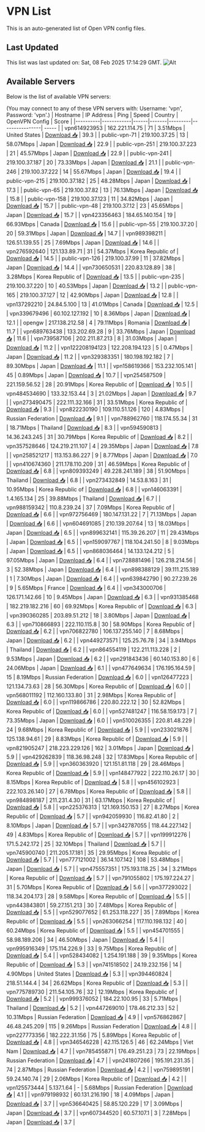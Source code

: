# VPN List

This is an auto-generated list of Open VPN config files.

## Last Updated

This list was last updated on: Sat, 08 Feb 2025 17:14:29 GMT.
![Alt](https://repobeats.axiom.co/api/embed/186b98318ef1479477931607c1ad7d823f12451f.svg "Repobeats analytics image")

## Available Servers

Below is the list of available VPN servers:

(You may connect to any of these VPN servers with: Username: 'vpn', Password: 'vpn'.)
| Hostname | IP Address | Ping | Speed | Country | OpenVPN Config | Score |
|----------|------------|------|-------|---------|----------------| ----- |
| vpn614923953 | 162.221.114.75 | 71 | 3.51Mbps | United States | [Download 📥](./configs/server_0_US.ovpn) | 39.3 |
| public-vpn-71 | 219.100.37.25 | 13 | 58.07Mbps | Japan | [Download 📥](./configs/server_1_JP.ovpn) | 22.9 |
| public-vpn-251 | 219.100.37.223 | 21 | 45.57Mbps | Japan | [Download 📥](./configs/server_2_JP.ovpn) | 22.9 |
| public-vpn-241 | 219.100.37.187 | 20 | 73.33Mbps | Japan | [Download 📥](./configs/server_3_JP.ovpn) | 21.1 |
| public-vpn-246 | 219.100.37.222 | 14 | 55.67Mbps | Japan | [Download 📥](./configs/server_4_JP.ovpn) | 19.4 |
| public-vpn-215 | 219.100.37.182 | 25 | 48.28Mbps | Japan | [Download 📥](./configs/server_5_JP.ovpn) | 17.3 |
| public-vpn-65 | 219.100.37.82 | 13 | 76.13Mbps | Japan | [Download 📥](./configs/server_6_JP.ovpn) | 15.8 |
| public-vpn-158 | 219.100.37.123 | 11 | 34.82Mbps | Japan | [Download 📥](./configs/server_7_JP.ovpn) | 15.7 |
| public-vpn-48 | 219.100.37.12 | 23 | 45.65Mbps | Japan | [Download 📥](./configs/server_8_JP.ovpn) | 15.7 |
| vpn423356463 | 184.65.140.154 | 19 | 66.93Mbps | Canada | [Download 📥](./configs/server_9_CA.ovpn) | 15.6 |
| public-vpn-55 | 219.100.37.20 | 20 | 59.31Mbps | Japan | [Download 📥](./configs/server_10_JP.ovpn) | 14.7 |
| vpn989398211 | 126.51.139.55 | 25 | 7.69Mbps | Japan | [Download 📥](./configs/server_11_JP.ovpn) | 14.6 |
| vpn276592640 | 121.133.89.71 | 31 | 54.37Mbps | Korea Republic of | [Download 📥](./configs/server_12_KR.ovpn) | 14.5 |
| public-vpn-126 | 219.100.37.99 | 11 | 37.82Mbps | Japan | [Download 📥](./configs/server_13_JP.ovpn) | 14.4 |
| vpn730650531 | 220.83.128.89 | 38 | 3.28Mbps | Korea Republic of | [Download 📥](./configs/server_14_KR.ovpn) | 13.5 |
| public-vpn-235 | 219.100.37.220 | 10 | 40.53Mbps | Japan | [Download 📥](./configs/server_15_JP.ovpn) | 13.2 |
| public-vpn-165 | 219.100.37.127 | 12 | 42.90Mbps | Japan | [Download 📥](./configs/server_16_JP.ovpn) | 12.8 |
| vpn137292210 | 24.84.5.100 | 13 | 41.01Mbps | Canada | [Download 📥](./configs/server_17_CA.ovpn) | 12.5 |
| vpn339679496 | 60.102.127.192 | 10 | 8.36Mbps | Japan | [Download 📥](./configs/server_18_JP.ovpn) | 12.1 |
| opengw | 217.138.212.58 | 4 | 79.11Mbps | Romania | [Download 📥](./configs/server_19_RO.ovpn) | 11.7 |
| vpn689763438 | 133.202.69.28 | 9 | 33.76Mbps | Japan | [Download 📥](./configs/server_20_JP.ovpn) | 11.6 |
| vpn739587106 | 202.211.87.213 | 8 | 31.03Mbps | Japan | [Download 📥](./configs/server_21_JP.ovpn) | 11.2 |
| vpn122208194123 | 122.208.194.123 | 5 | 0.47Mbps | Japan | [Download 📥](./configs/server_22_JP.ovpn) | 11.2 |
| vpn329383351 | 180.198.192.182 | 7 | 89.30Mbps | Japan | [Download 📥](./configs/server_23_JP.ovpn) | 11.1 |
| vpn158619366 | 153.232.105.141 | 45 | 0.89Mbps | Japan | [Download 📥](./configs/server_24_JP.ovpn) | 10.7 |
| vpn254587509 | 221.159.56.52 | 28 | 20.91Mbps | Korea Republic of | [Download 📥](./configs/server_25_KR.ovpn) | 10.5 |
| vpn484534690 | 133.32.153.44 | 3 | 21.02Mbps | Japan | [Download 📥](./configs/server_26_JP.ovpn) | 9.7 |
| vpn273490475 | 222.111.32.166 | 31 | 33.51Mbps | Korea Republic of | [Download 📥](./configs/server_27_KR.ovpn) | 9.3 |
| vpn822230190 | 109.110.51.126 | 120 | 4.83Mbps | Russian Federation | [Download 📥](./configs/server_28_RU.ovpn) | 9.1 |
| vpn788962760 | 118.174.55.34 | 31 | 18.71Mbps | Thailand | [Download 📥](./configs/server_29_TH.ovpn) | 8.3 |
| vpn594590813 | 14.36.243.245 | 31 | 30.79Mbps | Korea Republic of | [Download 📥](./configs/server_30_KR.ovpn) | 8.2 |
| vpn357528646 | 124.219.211.107 | 4 | 29.35Mbps | Japan | [Download 📥](./configs/server_31_JP.ovpn) | 7.8 |
| vpn258521217 | 113.153.86.227 | 9 | 8.77Mbps | Japan | [Download 📥](./configs/server_32_JP.ovpn) | 7.0 |
| vpn410674360 | 211.178.110.209 | 31 | 46.59Mbps | Korea Republic of | [Download 📥](./configs/server_33_KR.ovpn) | 6.8 |
| vpn809393249 | 49.228.241.189 | 38 | 51.90Mbps | Thailand | [Download 📥](./configs/server_34_TH.ovpn) | 6.8 |
| vpn273432849 | 14.53.8.163 | 31 | 10.95Mbps | Korea Republic of | [Download 📥](./configs/server_35_KR.ovpn) | 6.8 |
| vpn146063391 | 1.4.165.134 | 25 | 39.88Mbps | Thailand | [Download 📥](./configs/server_36_TH.ovpn) | 6.7 |
| vpn988159342 | 110.8.239.24 | 37 | 7.09Mbps | Korea Republic of | [Download 📥](./configs/server_37_KR.ovpn) | 6.6 |
| vpn972756469 | 180.147.131.22 | 7 | 71.13Mbps | Japan | [Download 📥](./configs/server_38_JP.ovpn) | 6.6 |
| vpn604691085 | 210.139.207.64 | 13 | 18.03Mbps | Japan | [Download 📥](./configs/server_39_JP.ovpn) | 6.5 |
| vpn899632141 | 115.39.26.207 | 11 | 29.43Mbps | Japan | [Download 📥](./configs/server_40_JP.ovpn) | 6.5 |
| vpn159097767 | 118.104.241.50 | 8 | 9.03Mbps | Japan | [Download 📥](./configs/server_41_JP.ovpn) | 6.5 |
| vpn868036464 | 14.133.124.212 | 5 | 97.05Mbps | Japan | [Download 📥](./configs/server_42_JP.ovpn) | 6.4 |
| vpn728881496 | 126.218.214.56 | 3 | 52.38Mbps | Japan | [Download 📥](./configs/server_43_JP.ovpn) | 6.4 |
| vpn898388129 | 39.111.215.189 | 1 | 7.30Mbps | Japan | [Download 📥](./configs/server_44_JP.ovpn) | 6.4 |
| vpn639842790 | 90.27.239.26 | 9 | 5.65Mbps | France | [Download 📥](./configs/server_45_FR.ovpn) | 6.4 |
| vpn343000706 | 126.171.142.66 | 10 | 9.45Mbps | Japan | [Download 📥](./configs/server_46_JP.ovpn) | 6.3 |
| vpn931385468 | 182.219.182.216 | 60 | 69.92Mbps | Korea Republic of | [Download 📥](./configs/server_47_KR.ovpn) | 6.3 |
| vpn390360285 | 203.89.51.212 | 18 | 3.80Mbps | Japan | [Download 📥](./configs/server_48_JP.ovpn) | 6.3 |
| vpn710866893 | 222.110.115.8 | 30 | 58.90Mbps | Korea Republic of | [Download 📥](./configs/server_49_KR.ovpn) | 6.2 |
| vpn706822780 | 106.137.255.140 | 7 | 8.68Mbps | Japan | [Download 📥](./configs/server_50_JP.ovpn) | 6.2 |
| vpn449273571 | 125.25.76.78 | 34 | 3.94Mbps | Thailand | [Download 📥](./configs/server_51_TH.ovpn) | 6.2 |
| vpn864554119 | 122.211.113.228 | 2 | 9.53Mbps | Japan | [Download 📥](./configs/server_52_JP.ovpn) | 6.2 |
| vpn291843436 | 60.140.153.80 | 6 | 24.06Mbps | Japan | [Download 📥](./configs/server_53_JP.ovpn) | 6.1 |
| vpn477649634 | 176.195.164.59 | 15 | 8.19Mbps | Russian Federation | [Download 📥](./configs/server_54_RU.ovpn) | 6.0 |
| vpn126477223 | 121.134.73.63 | 28 | 56.30Mbps | Korea Republic of | [Download 📥](./configs/server_55_KR.ovpn) | 6.0 |
| vpn568011192 | 112.160.133.80 | 31 | 2.98Mbps | Korea Republic of | [Download 📥](./configs/server_56_KR.ovpn) | 6.0 |
| vpn119866786 | 220.80.222.12 | 30 | 52.82Mbps | Korea Republic of | [Download 📥](./configs/server_57_KR.ovpn) | 6.0 |
| vpn527481247 | 116.58.159.173 | 7 | 73.35Mbps | Japan | [Download 📥](./configs/server_58_JP.ovpn) | 6.0 |
| vpn510026355 | 220.81.48.229 | 24 | 9.68Mbps | Korea Republic of | [Download 📥](./configs/server_59_KR.ovpn) | 5.9 |
| vpn233021876 | 125.138.94.61 | 29 | 8.83Mbps | Korea Republic of | [Download 📥](./configs/server_60_KR.ovpn) | 5.9 |
| vpn821905247 | 218.223.229.126 | 162 | 3.01Mbps | Japan | [Download 📥](./configs/server_61_JP.ovpn) | 5.9 |
| vpn429262839 | 118.36.98.248 | 32 | 17.83Mbps | Korea Republic of | [Download 📥](./configs/server_62_KR.ovpn) | 5.9 |
| vpn360363920 | 121.151.81.118 | 29 | 28.46Mbps | Korea Republic of | [Download 📥](./configs/server_63_KR.ovpn) | 5.9 |
| vpn148477922 | 222.110.26.17 | 30 | 8.15Mbps | Korea Republic of | [Download 📥](./configs/server_64_KR.ovpn) | 5.8 |
| vpn456102923 | 222.103.26.140 | 27 | 6.78Mbps | Korea Republic of | [Download 📥](./configs/server_65_KR.ovpn) | 5.8 |
| vpn984898187 | 211.231.4.30 | 31 | 63.17Mbps | Korea Republic of | [Download 📥](./configs/server_66_KR.ovpn) | 5.8 |
| vpn225376313 | 121.169.150.153 | 27 | 8.27Mbps | Korea Republic of | [Download 📥](./configs/server_67_KR.ovpn) | 5.7 |
| vpn942059930 | 116.82.41.80 | 2 | 8.10Mbps | Japan | [Download 📥](./configs/server_68_JP.ovpn) | 5.7 |
| vpn342787055 | 118.44.227.142 | 49 | 4.83Mbps | Korea Republic of | [Download 📥](./configs/server_69_KR.ovpn) | 5.7 |
| vpn199912276 | 171.5.242.172 | 25 | 32.10Mbps | Thailand | [Download 📥](./configs/server_70_TH.ovpn) | 5.7 |
| vpn745900740 | 211.205.17.181 | 35 | 29.95Mbps | Korea Republic of | [Download 📥](./configs/server_71_KR.ovpn) | 5.7 |
| vpn777121002 | 36.14.107.142 | 108 | 53.48Mbps | Japan | [Download 📥](./configs/server_72_JP.ovpn) | 5.7 |
| vpn475557351 | 175.193.118.25 | 34 | 3.21Mbps | Korea Republic of | [Download 📥](./configs/server_73_KR.ovpn) | 5.7 |
| vpn791055802 | 175.197.224.27 | 31 | 5.70Mbps | Korea Republic of | [Download 📥](./configs/server_74_KR.ovpn) | 5.6 |
| vpn377293022 | 118.34.204.173 | 28 | 9.58Mbps | Korea Republic of | [Download 📥](./configs/server_75_KR.ovpn) | 5.5 |
| vpn443843801 | 59.27.151.213 | 30 | 7.48Mbps | Korea Republic of | [Download 📥](./configs/server_76_KR.ovpn) | 5.5 |
| vpn529077652 | 61.253.118.227 | 35 | 7.89Mbps | Korea Republic of | [Download 📥](./configs/server_77_KR.ovpn) | 5.5 |
| vpn263066254 | 117.110.198.132 | 40 | 60.24Mbps | Korea Republic of | [Download 📥](./configs/server_78_KR.ovpn) | 5.5 |
| vpn454701555 | 58.98.189.206 | 34 | 46.50Mbps | Japan | [Download 📥](./configs/server_79_JP.ovpn) | 5.4 |
| vpn995916349 | 175.114.226.9 | 33 | 9.75Mbps | Korea Republic of | [Download 📥](./configs/server_80_KR.ovpn) | 5.4 |
| vpn528434082 | 1.254.191.188 | 39 | 9.35Mbps | Korea Republic of | [Download 📥](./configs/server_81_KR.ovpn) | 5.3 |
| vpn741518502 | 24.19.232.156 | 14 | 4.90Mbps | United States | [Download 📥](./configs/server_82_US.ovpn) | 5.3 |
| vpn394460824 | 218.51.144.4 | 34 | 26.62Mbps | Korea Republic of | [Download 📥](./configs/server_83_KR.ovpn) | 5.3 |
| vpn775789730 | 211.54.105.76 | 32 | 12.19Mbps | Korea Republic of | [Download 📥](./configs/server_84_KR.ovpn) | 5.2 |
| vpn999376052 | 184.22.100.95 | 33 | 5.71Mbps | Thailand | [Download 📥](./configs/server_85_TH.ovpn) | 5.2 |
| vpn447269010 | 178.46.212.33 | 52 | 10.31Mbps | Russian Federation | [Download 📥](./configs/server_86_RU.ovpn) | 4.9 |
| vpn576862867 | 46.48.245.209 | 115 | 9.26Mbps | Russian Federation | [Download 📥](./configs/server_87_RU.ovpn) | 4.8 |
| vpn227773356 | 182.222.31.156 | 75 | 5.89Mbps | Korea Republic of | [Download 📥](./configs/server_88_KR.ovpn) | 4.8 |
| vpn346546228 | 42.115.126.5 | 46 | 62.24Mbps | Viet Nam | [Download 📥](./configs/server_89_VN.ovpn) | 4.7 |
| vpn785455871 | 176.49.251.23 | 73 | 22.19Mbps | Russian Federation | [Download 📥](./configs/server_90_RU.ovpn) | 4.7 |
| vpn241807266 | 195.191.231.35 | 74 | 2.87Mbps | Russian Federation | [Download 📥](./configs/server_91_RU.ovpn) | 4.2 |
| vpn759895191 | 59.24.140.74 | 29 | 2.06Mbps | Korea Republic of | [Download 📥](./configs/server_92_KR.ovpn) | 4.2 |
| vpn125573444 | 5.137.1.64 | - | 5.68Mbps | Russian Federation | [Download 📥](./configs/server_93_RU.ovpn) | 4.1 |
| vpn979198932 | 60.131.216.190 | 18 | 4.09Mbps | Japan | [Download 📥](./configs/server_94_JP.ovpn) | 3.7 |
| vpn536640425 | 58.85.120.229 | 17 | 3.09Mbps | Japan | [Download 📥](./configs/server_95_JP.ovpn) | 3.7 |
| vpn607344520 | 60.57.107.1 | 3 | 7.28Mbps | Japan | [Download 📥](./configs/server_96_JP.ovpn) | 3.7 |
